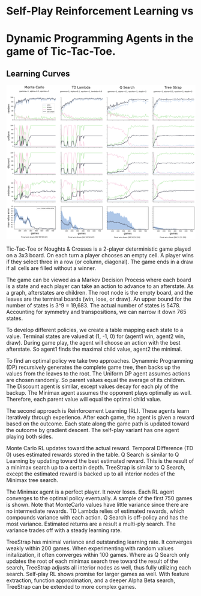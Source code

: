 # Self-Play Reinforcement Learning vs 
# Dynamic Programming Agents in the game of Tic-Tac-Toe.

## Learning Curves
![alt text](https://github.com/rajtyagi2718/tic-tac-toe/blob/master/data/plots.svg)

Tic-Tac-Toe or Noughts & Crosses is a 2-player deterministic game played on a 3x3 board. On each turn a player chooses an empty cell. A player wins if they select three in a row (or column, diagonal). The game ends in a draw if all cells are filled without a winner.

The game can be viewed as a Markov Decision Process where each board is a state and each player can take an action to advance to an afterstate. As a graph, afterstates are children. The root node is the empty board, and the leaves are the terminal boards (win, lose, or draw).  An upper bound for the number of states is 3^9 = 19,683. The actual number of states is 5478. Accounting for symmetry and transpositions, we can narrow it down 765 states.

To develop different policies, we create a table mapping each state to a value. Terminal states are valued at (1, -1, 0) for (agent1 win, agent2 win, draw). During game play, the agent will choose an action with the best afterstate. So agent1 finds the maximal child value, agent2 the minimal.

To find an optimal policy we take two approaches. Dynammic Programming (DP) recursively generates the complete game tree, then backs up the values from the leaves to the root. The Uniform DP agent assumes actions are chosen randomly. So parent values equal the average of its children. The Discount agent is similar, except values decay for each ply of the backup. The Minimax agent assumes the opponent plays optimally as well. Therefore, each parent value will equal the optimal child value.

The second approach is Reinforcement Learning (RL). These agents learn iteratively through experience. After each game, the agent is given a reward based on the outcome. Each state along the game path is updated toward the outcome by gradient descent. The self-play variant has one agent playing both sides.

Monte Carlo RL updates toward the actual reward. Temporal DIfference (TD 0) uses estimated rewards stored in the table. Q Search is similar to Q Learning by updating toward the best estimated reward. This is the result of a minimax search up to a certain depth.  TreeStrap is similar to Q Search, except the estimated reward is backed up to all interior nodes of the Minimax tree search.

The Minimax agent is a perfect player. It never loses. Each RL agent converges to the optimal policy eventually. A sample of the first 750 games is shown. Note that MonteCarlo values have little variance since there are no intermediate rewards. TD Lambda relies of estimated rewards, which compounds variance with each action. Q Search is off-policy and has the most variance. Estimated returns are a result a multi-ply search. The variance trades off with a steady learning rate.

TreeStrap has minimal variance and outstanding learning rate. It converges weakly within 200 games. When experimenting with random values initalization, it often converges within 100 games. Where as Q Search only updates the root of each minimax search tree toward the result of the search, TreeStrap adjusts all interior nodes as well, thus fully utilizing each search. Self-play RL shows promise for larger games as well. With feature extraction, function approximation, and a deeper Alpha Beta search, TreeStrap can be extended to more complex games.

